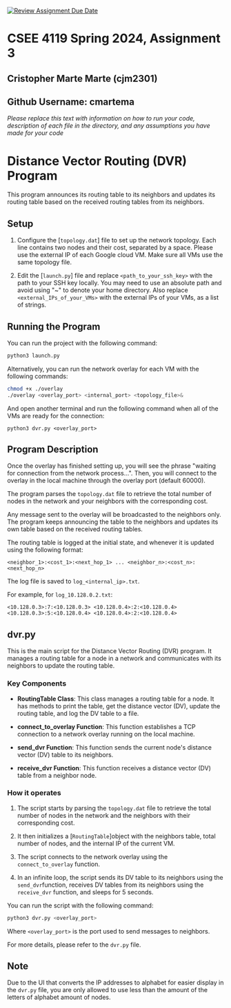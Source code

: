 [![Review Assignment Due Date](https://classroom.github.com/assets/deadline-readme-button-24ddc0f5d75046c5622901739e7c5dd533143b0c8e959d652212380cedb1ea36.svg)](https://classroom.github.com/a/sJyArgKF)
# CSEE 4119 Spring 2024, Assignment 3
## Cristopher Marte Marte (cjm2301)
## Github Username: cmartema

*Please replace this text with information on how to run your code, description of each file in the directory, and any assumptions you have made for your code*


# Distance Vector Routing (DVR) Program

This program announces its routing table to its neighbors and updates its routing table based on the received routing tables from its neighbors.

## Setup

1. Configure the [`topology.dat`] file to set up the network topology. Each line contains two nodes and their cost, separated by a space. Please use the external IP of each Google cloud VM. Make sure all VMs use the same topology file.

2. Edit the [`launch.py`] file and replace `<path_to_your_ssh_key>` with the path to your SSH key locally. You may need to use an absolute path and avoid using "~" to denote your home directory. Also replace `<external_IPs_of_your_VMs>` with the external IPs of your VMs, as a list of strings.

## Running the Program

You can run the project with the following command:

```sh
python3 launch.py
```

Alternatively, you can run the network overlay for each VM with the following commands:

```sh
chmod +x ./overlay
./overlay <overlay_port> <internal_port> <topology_file>&
```
And open another terminal and run the following command when all of the VMs are ready for the connection:

```
python3 dvr.py <overlay_port>
```

## Program Description

Once the overlay has finished setting up, you will see the phrase "waiting for connection from the network process...". Then, you will connect to the overlay in the local machine through the overlay port (default 60000).

The program parses the `topology.dat` file to retrieve the total number of nodes in the network and your neighbors with the corresponding cost.

Any message sent to the overlay will be broadcasted to the neighbors only. The program keeps announcing the table to the neighbors and updates its own table based on the received routing tables.

The routing table is logged at the initial state, and whenever it is updated using the following format:

```
<neighbor_1>:<cost_1>:<next_hop_1> ... <neighbor_n>:<cost_n>:<next_hop_n>
```

The log file is saved to `log_<internal_ip>.txt`.

For example, for `log_10.128.0.2.txt`:

```
<10.128.0.3>:7:<10.128.0.3> <10.128.0.4>:2:<10.128.0.4>
<10.128.0.3>:5:<10.128.0.4> <10.128.0.4>:2:<10.128.0.4>
```

## dvr.py

This is the main script for the Distance Vector Routing (DVR) program. It manages a routing table for a node in a network and communicates with its neighbors to update the routing table.

### Key Components

- **RoutingTable Class**: This class manages a routing table for a node. It has methods to print the table, get the distance vector (DV), update the routing table, and log the DV table to a file.

- **connect_to_overlay Function**: This function establishes a TCP connection to a network overlay running on the local machine.

- **send_dvr Function**: This function sends the current node's distance vector (DV) table to its neighbors.

- **receive_dvr Function**: This function receives a distance vector (DV) table from a neighbor node.

### How it operates

1. The script starts by parsing the `topology.dat` file to retrieve the total number of nodes in the network and the neighbors with their corresponding cost.

2. It then initializes a [`RoutingTable`]object with the neighbors table, total number of nodes, and the internal IP of the current VM.

3. The script connects to the network overlay using the `connect_to_overlay` function.

4. In an infinite loop, the script sends its DV table to its neighbors using the `send_dvr`function, receives DV tables from its neighbors using the `receive_dvr` function, and sleeps for 5 seconds.

You can run the script with the following command:

```sh
python3 dvr.py <overlay_port>
```

Where `<overlay_port>` is the port used to send messages to neighbors.

For more details, please refer to the `dvr.py` file.

## Note

Due to the UI that converts the IP addresses to alphabet for easier display in the `dvr.py` file, you are only allowed to use less than the amount of the letters of alphabet amount of nodes.